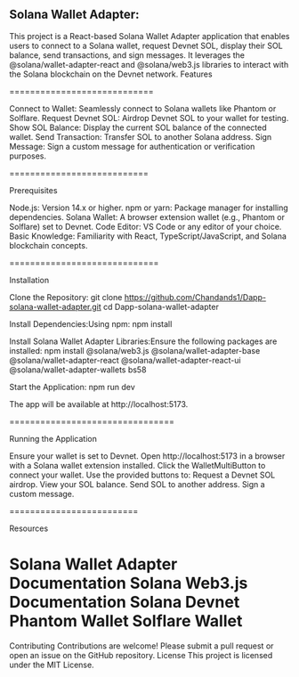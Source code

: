 Solana Wallet Adapter:
----------------------

This project is a React-based Solana Wallet Adapter application that enables users to connect to a Solana wallet, request Devnet SOL, display their SOL balance, send transactions, and sign messages. It leverages the @solana/wallet-adapter-react and @solana/web3.js libraries to interact with the Solana blockchain on the Devnet network.
Features

============================

Connect to Wallet: Seamlessly connect to Solana wallets like Phantom or Solflare.
Request Devnet SOL: Airdrop Devnet SOL to your wallet for testing.
Show SOL Balance: Display the current SOL balance of the connected wallet.
Send Transaction: Transfer SOL to another Solana address.
Sign Message: Sign a custom message for authentication or verification purposes.

===========================

Prerequisites

Node.js: Version 14.x or higher.
npm or yarn: Package manager for installing dependencies.
Solana Wallet: A browser extension wallet (e.g., Phantom or Solflare) set to Devnet.
Code Editor: VS Code or any editor of your choice.
Basic Knowledge: Familiarity with React, TypeScript/JavaScript, and Solana blockchain concepts.


=============================

Installation

Clone the Repository:
git clone https://github.com/Chandands1/Dapp-solana-wallet-adapter.git
cd Dapp-solana-wallet-adapter


Install Dependencies:Using npm:
npm install



Install Solana Wallet Adapter Libraries:Ensure the following packages are installed:
npm install @solana/web3.js @solana/wallet-adapter-base @solana/wallet-adapter-react @solana/wallet-adapter-react-ui @solana/wallet-adapter-wallets bs58


Start the Application:
npm run dev

The app will be available at http://localhost:5173.




================================



Running the Application

Ensure your wallet is set to Devnet.
Open http://localhost:5173 in a browser with a Solana wallet extension installed.
Click the WalletMultiButton to connect your wallet.
Use the provided buttons to:
Request a Devnet SOL airdrop.
View your SOL balance.
Send SOL to another address.
Sign a custom message.

=========================

Resources

Solana Wallet Adapter Documentation
Solana Web3.js Documentation
Solana Devnet
Phantom Wallet
Solflare Wallet
====================

Contributing
Contributions are welcome! Please submit a pull request or open an issue on the GitHub repository.
License
This project is licensed under the MIT License.
